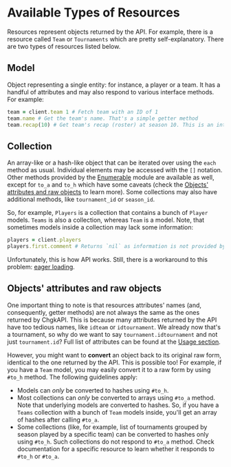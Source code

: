 # Available Types of Resources

Resources represent objects returned by the API. For example, there is a resource called `Team` or `Tournaments` which are pretty self-explanatory. There are two types of resources listed below.

## Model

Object representing a single entity: for instance, a player or a team. It has a handful of attributes and may also respond to various interface methods. For example:

```ruby
team = client.team 1 # Fetch team with an ID of 1
team.name # Get the team's name. That's a simple getter method
team.recap(10) # Get team's recap (roster) at season 10. This is an interface method that returns another collection
```

## Collection

An array-like or a hash-like object that can be iterated over using the `each` method as usual. Individual elements may be accessed with the `[]` notation. Other methods provided by the [Enumerable](https://ruby-doc.org/core-2.4.1/Enumerable.html) module are available as well, except for `to_a` and `to_h` which have some caveats (check the [Objects' attributes and raw objects](#objects-attributes-and-raw-objects) to learn more). Some collections may also have additional methods, like `tournament_id` or `season_id`.

So, for example, `Players` is a collection that contains a bunch of `Player` models. `Teams` is also a collection, whereas `Team` is a model. Note, that sometimes models inside a collection may lack some information:

```ruby
players = client.players
players.first.comment # Returns `nil` as information is not provided by the API
```

Unfortunately, this is how API works. Still, there is a workaround to this problem: [eager loading](https://github.com/bodrovis/ChgkRating/wiki/Lazy-and-eager-loading#eager-loading).

## Objects' attributes and raw objects

One important thing to note is that resources attributes' names (and, consequently, getter methods) are not always the same as the ones returned by ChgkAPI. This is because many attributes returned by the API have too tedious names, like `idteam` or `idtournament`. We already now that's a tournament, so why do we want to say `tournament.idtournament` and not just `tournament.id`? Full list of attributes can be found at the [Usage section](https://github.com/bodrovis/ChgkRating#usage).

However, you might want to **convert** an object back to its original raw form, identical to the one returned by the API. This is possible too! For example, if you have a `Team` model, you may easily convert it to a raw form by using `#to_h` method. The following guidelines apply:

* Models can *only* be converted to hashes using `#to_h`.
* Most collections can *only* be converted to arrays using `#to_a` method. Note that underlying models are converted to hashes. So, if you have a `Teams` collection with a bunch of `Team` models inside, you'll get an array of hashes after calling `#to_a`.
* Some collections (like, for example, list of tournaments grouped by season played by a specific team) can be converted to hashes only using `#to_h`. Such collections do not respond to `#to_a` method. Check documentation for a specific resource to learn whether it responds to `#to_h` or `#to_a`.